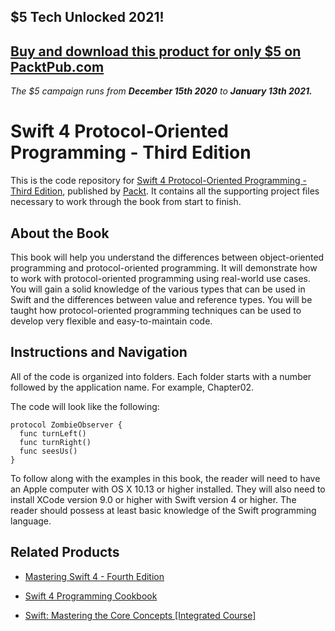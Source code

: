 ## $5 Tech Unlocked 2021!
[Buy and download this product for only $5 on PacktPub.com](https://www.packtpub.com/)
-----
*The $5 campaign         runs from __December 15th 2020__ to __January 13th 2021.__*

# Swift 4 Protocol-Oriented Programming - Third Edition
This is the code repository for [Swift 4 Protocol-Oriented Programming - Third Edition](https://www.packtpub.com/web-development/swift-protocol-oriented-programming-third-edition?utm_source=github&utm_medium=repository&utm_campaign=9781788470032), published by [Packt](https://www.packtpub.com/?utm_source=github). It contains all the supporting project files necessary to work through the book from start to finish.
## About the Book
This book will help you understand the differences between object-oriented programming and protocol-oriented programming. It will demonstrate how to work with protocol-oriented programming using real-world use cases. You will gain a solid knowledge of the various types that can be used in Swift and the differences between value and reference types. You will be taught how protocol-oriented programming techniques can be used to develop very flexible and easy-to-maintain code.
## Instructions and Navigation
All of the code is organized into folders. Each folder starts with a number followed by the application name. For example, Chapter02.



The code will look like the following:
```
protocol ZombieObserver {  
  func turnLeft() 
  func turnRight()  
  func seesUs() 
} 
```

To follow along with the examples in this book, the reader will need to have an Apple computer with OS X 10.13 or higher installed. They will also need to install XCode version 9.0 or higher with Swift version 4 or higher. The reader should possess at least basic knowledge of the Swift programming language.

## Related Products
* [Mastering Swift 4 - Fourth Edition](https://www.packtpub.com/application-development/mastering-swift-4-fourth-edition?utm_source=github&utm_medium=repository&utm_campaign=9781788477802)

* [Swift 4 Programming Cookbook](https://www.packtpub.com/application-development/swift-4-programming-cookbook?utm_source=github&utm_medium=repository&utm_campaign=9781786460899)

* [Swift: Mastering the Core Concepts [Integrated Course]](https://www.packtpub.com/application-development/swift-mastering-core-concepts-integrated-course?utm_source=github&utm_medium=repository&utm_campaign=9781788393225)

